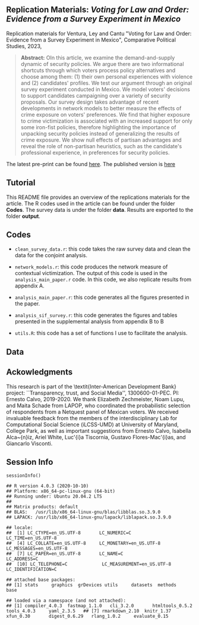 ## Replication Materials: _Voting for Law and Order: Evidence from a Survey Experiment in Mexico_

Replication materials for Ventura, Ley and Cantu "Voting for Law and Order: Evidence from a Survey Experiment in Mexico", Comparative Political Studies, 2023,

> __Abstract:__
> OIn this article, we examine the demand-and-supply dynamic of security policies. We argue there are two informational shortcuts through which voters process policy alternatives and choose among them: (1) their own personal experiences with violence and (2) candidates' profiles. We test our argument through an original survey experiment conducted in Mexico. We model voters' decisions to support candidates campaigning over a variety of security proposals. Our survey design takes advantage of recent developments in network models to better measure the effects of crime exposure on voters' preferences. We find that higher exposure to crime victimization is associated with an increased support for only some iron-fist policies, therefore highlighting the importance of unpacking security policies instead of generalizing the results of crime exposure.  We show null effects of partisan advantages and reveal the role of non-partisan heuristics, such as the candidate's professional experience, in preferences for security policies.


The latest pre-print can be found [here](). The published version is [here]()

## Tutorial 

This README file provides an overview of the replications materials for the article. The R codes used in the article can be found under the folder **Codes**. The survey data is under the folder **data**. Results are exported to the folder **output**. 


## Codes


- `clean_survey_data.r`: this code takes the raw survey data and clean the data for the conjoint analysis. 

- `network_models.r`: this code produces the network measure of contextual victimization. The output of this code is used in the `analysis_main_paper.r` code. In this code, we also replicate results from appendix A.

- `analysis_main_paper.r`: this code generates all the figures presented in the paper. 

- `analysis_sif_survey.r`: this code generates the figures and tables presented in the supplemental analysis from appendix B to B


- `utils.R`: this code has a set of functions I use to facilitate the analysis. 


## Data


## Ackowledgments

This research is part of the \textit{Inter-American Development Bank} project: ``Transparency, trust, and Social Media'', 1300600-01-PEC. PI: Ernesto Calvo, 2019-2020. We thank Elizabeth Zechmeister, Noam Lupu, and Maita Schade from LAPOP, who coordinated the probabilistic selection of respondents from a Netquest panel of Mexican voters. We received invaluable feedback from the members of the interdisciplinary Lab for Computational Social Science (iLCSS-UMD) at University of Maryland, College Park, as well as important suggestions from Ernesto Calvo, Isabella Alca\~{n}iz, Ariel White, Luc\'{i}a Tiscornia, Gustavo Flores-Mac\'{i}as, and Giancarlo Visconti.


## Session Info

    sessionInfo()

    ## R version 4.0.3 (2020-10-10)
    ## Platform: x86_64-pc-linux-gnu (64-bit)
    ## Running under: Ubuntu 20.04.2 LTS
    ##
    ## Matrix products: default
    ## BLAS:   /usr/lib/x86_64-linux-gnu/blas/libblas.so.3.9.0
    ## LAPACK: /usr/lib/x86_64-linux-gnu/lapack/liblapack.so.3.9.0
    
    ## locale:
    ##  [1] LC_CTYPE=en_US.UTF-8       LC_NUMERIC=C               LC_TIME=en_US.UTF-8       
    ##  [4] LC_COLLATE=en_US.UTF-8     LC_MONETARY=en_US.UTF-8    LC_MESSAGES=en_US.UTF-8   
    ##  [7] LC_PAPER=en_US.UTF-8       LC_NAME=C                  LC_ADDRESS=C              
    ##  [10] LC_TELEPHONE=C             LC_MEASUREMENT=en_US.UTF-8 LC_IDENTIFICATION=C       
    
    ## attached base packages:
    ## [1] stats     graphics  grDevices utils     datasets  methods   base     
    
    ## loaded via a namespace (and not attached):
    ## [1] compiler_4.0.3  fastmap_1.1.0   cli_3.2.0       htmltools_0.5.2 tools_4.0.3     yaml_2.3.5   ## [7] rmarkdown_2.10  knitr_1.37      xfun_0.30       digest_0.6.29   rlang_1.0.2     evaluate_0.15  
